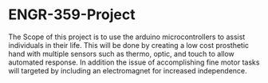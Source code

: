 # ENGR-359-Project

The Scope of this project is to use the arduino microcontrollers to assist individuals in their life.
This will be done by creating a low cost prosthetic hand with multiple sensors such as thermo, optic,
and touch to allow automated response. In addition the issue of accomplishing fine motor tasks will 
targeted by including an electromagnet for increased independence.
